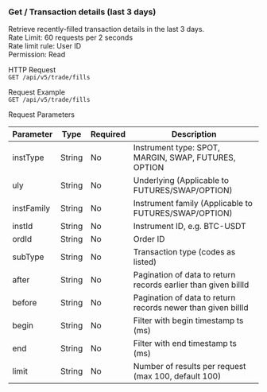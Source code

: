 ### Get / Transaction details (last 3 days)

Retrieve recently-filled transaction details in the last 3 days.  
Rate Limit: 60 requests per 2 seconds  
Rate limit rule: User ID  
Permission: Read  

HTTP Request  
`GET /api/v5/trade/fills`

Request Example  
`GET /api/v5/trade/fills`

Request Parameters

| Parameter | Type   | Required | Description                                          |
|-----------|--------|----------|------------------------------------------------------|
| instType  | String | No       | Instrument type: SPOT, MARGIN, SWAP, FUTURES, OPTION|
| uly       | String | No       | Underlying (Applicable to FUTURES/SWAP/OPTION)      |
| instFamily| String | No       | Instrument family (Applicable to FUTURES/SWAP/OPTION)|
| instId    | String | No       | Instrument ID, e.g. BTC-USDT                         |
| ordId     | String | No       | Order ID                                             |
| subType   | String | No       | Transaction type (codes as listed)                   |
| after     | String | No       | Pagination of data to return records earlier than given billId |
| before    | String | No       | Pagination of data to return records newer than given billId  |
| begin     | String | No       | Filter with begin timestamp ts (ms)                  |
| end       | String | No       | Filter with end timestamp ts (ms)                     |
| limit     | String | No       | Number of results per request (max 100, default 100)  |
